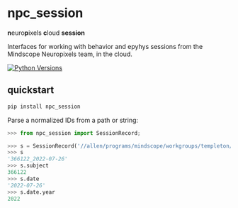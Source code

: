 # npc_session

**n**euro**p**ixels **c**loud **session**
	
Interfaces for working with behavior and epyhys sessions from the
Mindscope Neuropixels team, in the cloud.

[![Python
Versions](https://img.shields.io/pypi/pyversions/npc_sessions.svg)](https://pypi.python.org/pypi/npc-sessions/)
## quickstart

```bash
pip install npc_session
```

Parse a normalized IDs from a path or string:
```python
>>> from npc_session import SessionRecord;

>>> s = SessionRecord('//allen/programs/mindscope/workgroups/templeton/TTOC/2022-07-26_14-09-36_366122')
>>> s
'366122_2022-07-26'
>>> s.subject
366122
>>> s.date
'2022-07-26'
>>> s.date.year
2022

```